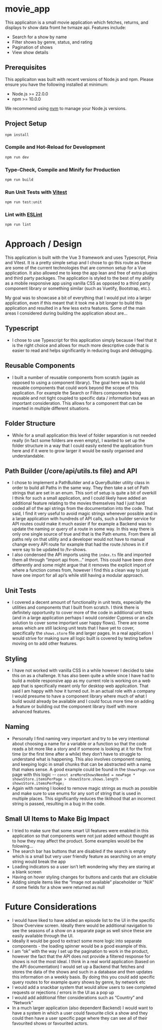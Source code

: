 # movie_app

This applicaiton is a small movie application which fetches, returns, and displays tv show data fromt he tvmaze api.
Features include:
- Search for a show by name
- Filter shows by genre, status, and rating
- Pagination of shows
- View show details

## Prerequisites

This applicaiton was built with recent versions of Node.js and npm. Please ensure you have the following installed at minimum:

- Node.js >= 22.0.0
- npm >= 10.0.0

We recommend using [nvm](https://github.com/nvm-sh/nvm) to manage your Node.js versions.

## Project Setup

```sh
npm install
```

### Compile and Hot-Reload for Development

```sh
npm run dev
```

### Type-Check, Compile and Minify for Production

```sh
npm run build
```

### Run Unit Tests with [Vitest](https://vitest.dev/)

```sh
npm run test:unit
```

### Lint with [ESLint](https://eslint.org/)

```sh
npm run lint
```


# Approach / Design

This application is built with the Vue 3 framework and uses Typescript, Pinia and Vitest. It is a pretty simple setup and I chose to go this route as these are some of the current technologies that are common setup for a Vue application. It also allowed me to keep the app lean and free of extra plugins and third party packages. The application is styled to the best of my ability as a mobile responsive app using vanilla CSS as opposed to a third party component library or something similar (such as Vuetify, Bootstrap, etc.).

My goal was to showcase a bit of everything that I would put into a larger application, even if this meant that it took me a bit longer to build this application and resulted in a few less extra features. Some of the main areas I considered during building the application about are...

## Typescript
- I chose to use Typescript for this application simply because I feel that it is the right choice and allows for much more descriptive code that is easier to read and helps significantly in reducing bugs and debugging.

## Reusable Components
- I built a number of reusable components from scratch (again as opposed to using a component library). The goal here was to build reusable components that could work beyond the scope of this application. For example the Search or Filters components being reusable and not tight coupled to specific data / information but was an important consideration. This allows for a component that can be inserted in multiple different situations.

## Folder Structure
- While for a small application this level of folder separation is not needed really (in fact some folders are even empty), I wanted to set up the folder structure in a way that I could easily extend the application from here and if it were to grow larger it would be easily organised and understandable.

## Path Builder (/core/api/utils.ts file) and API
- I chose to implement a PathBuilder and a QueryBuilder utility class in order to build all Paths in the same way. They then take a set of Path strings that are set in an enum. This sort of setup is quite a bit of overkill I think for such a small application, and I could likely have added an additional feature relating to the movies themselves had I just hard coded all of the api strings from the documentation into the code. That said, I find it very useful to avoid magic strings whenever possible and in a large application with hundreds of API calls, such a builder service for API routes could make it much easier if for example a Backend was to update the naming or query of a route in some way. In this way there is only one single source of true and that is the Path enums. From there all paths rely on that utility and a developer would not have to manual change every API route for example that had the route /shows in it if were say to be updated to /tv-shows.
- I also condensed the API imports using the `index.ts` file and imported them all through “import api from…” import. This could have been done differently and some might argue that it removes the explicit import of where a function comes from, however I find this a clean way to just have one import for all api’s while still having a modular approach.

## Unit Tests
- I covered a decent amount of functionality in unit tests, especially the utilities and components that I built from scratch. I think there is definitely opportunity to cover more of the code in additional unit tests (and in a large application perhaps I would consider Cypress or an e2e solution to cover some important user happy flows). There are some areas which are still lacking unit tests that I have yet to cover, specifically the `shows.store` file and larger pages. In a real application I would strive for making sure all logic built is covered by testing before moving on to add other features.

## Styling
- I have not worked with vanilla CSS in a while however I decided to take this on as a challenge. It has also been quite a while since I have had to build a mobile responsive app as my current role is working on a web app that is specifically meant only for desktop web application. That said I am happy with how it turned out. In an actual role with a company I would presume to have a component library where much of what I build would already be available and I could focus more time on adding a feature or building out the component library itself with more advanced features.

## Naming
- Personally I find naming very important and try to be very intentional about choosing a name for a variable or a function so that the code reads a bit more like a story and if someone is looking at it for the first time (or the first time after a while) they don’t have to struggle to understand what is happening. This also involves component naming, and keeping logic in small chunks that can be abstracted with a name that makes sense. A good example could be found in the `ShowsPage.vue` page with this logic -- `const areMoreShowsNeeded = newPage * showsStore.itemsPerPage > showsStore.shows.length - showsStore.itemsPerPage;`
- Again with naming I looked to remove magic strings as much as possible and make sure to use enums for any sort of string that is used in multiple places. This significantly reduces the liklihood that an incorrect string is passed, resulting in a bug in the code.

## Small UI Items to Make Big Impact
- I tried to make sure that some smart UI features were enabled in this application so that components were not just added without thought as to how they may affect the product. Some examples would be the folowing...
- The search bar has buttons that are disabled if the search is empty which is a small but very user friendly feature as searching on an empty string would break the app
- Loading indicators so a user isn’t left wondering why they are staring at a blank screen
- Having on hover styling changes for buttons and cards that are clickable
- Adding simple items like the “Image not available” placeholder or “N/A” if some fields for a show were returned as null

# Future Considerations
- I would have liked to have added an episode list to the UI in the specific Show Overview screen. Ideally there would be additional navigation to see the seasons of a show on a separate page as well since these are easily available through the UI.
- Ideally it would be good to extract some more logic into separate components - the loading spinner would be a good example of this.
- I am “ok” with the way I set up the pagination to work in the product, however the fact that the API does not provide a filtered response for shows is not the most ideal. I think in a real world application (based on the API documentation) I would set up a Backend that fetches and stores the data of the shows and such in a database and then updates this information on a weekly basis. By doing this you could add specific query routes to for example query shows by genre, by network etc
- I would add a snackbar system that would allow users to see completed requests or rejections / errors in the UI as a pop up
- I would add additional filter considerations such as “Country” and “Network”
- In a much larger application (also dependent Backend) I would want to have a system in which a user could favourite click a show and they could then have a user specific page where they can see all of their favourited shows or favourited actors.